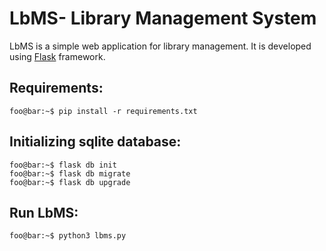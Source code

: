 # LbMS- Library Management System

LbMS is a simple web application for library management.
It is developed using [Flask](https://flask.palletsprojects.com/en/1.1.x/) framework.

## Requirements:

```console
foo@bar:~$ pip install -r requirements.txt
```

## Initializing sqlite database:

```console
foo@bar:~$ flask db init
foo@bar:~$ flask db migrate
foo@bar:~$ flask db upgrade
```

## Run LbMS:

```console
foo@bar:~$ python3 lbms.py
```

